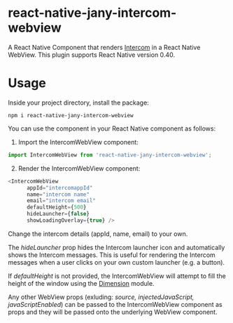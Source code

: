 # react-native-jany-intercom-webview

A React Native Component that renders [Intercom](https://www.intercom.com) in a React Native WebView.
This plugin supports React Native version 0.40.

# Usage

Inside your project directory, install the package:

`npm i react-native-jany-intercom-webview`

You can use the component in your React Native component as follows:

1. Import the IntercomWebView component:

```javascript
import IntercomWebView from 'react-native-jany-intercom-webview';
```

2. Render the IntercomWebView component:

```javascript
<IntercomWebView
      appId="intercomappId"
      name="intercom name"
      email="intercom email"
      defaultHeight={500}
      hideLauncher={false}
      showLoadingOverlay={true} />
```
             
Change the intercom details (appId, name, email) to your own.

The _hideLauncher_ prop hides the Intercom launcher icon and automatically shows the Intercom messages. This is useful for rendering the Intercom messages when a user clicks on your own custom launcher (e.g. a button).

If _defaultHeight_ is not provided, the IntercomWebView will attempt to fill the height of the window using the [Dimension](https://facebook.github.io/react-native/docs/dimensions.html#get) module.

Any other WebView props (exluding: _source, injectedJavaScript, javaScriptEnabled_) can be passed to the IntercomWebView component as props and they will be passed onto the underlying WebView component.



